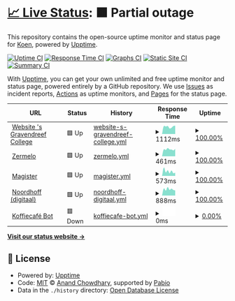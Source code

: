 # [📈 Live Status](https://status.lucasmangroelal.nl): <!--live status--> **🟧 Partial outage**

This repository contains the open-source uptime monitor and status page for [Koen](https://status.lucasmangroelal.nl), powered by [Upptime](https://github.com/upptime/upptime).

[![Uptime CI](https://github.com/developerkoen/statuslm/workflows/Uptime%20CI/badge.svg)](https://github.com/developerkoen/statuslm/actions?query=workflow%3A%22Uptime+CI%22)
[![Response Time CI](https://github.com/developerkoen/statuslm/workflows/Response%20Time%20CI/badge.svg)](https://github.com/developerkoen/statuslm/actions?query=workflow%3A%22Response+Time+CI%22)
[![Graphs CI](https://github.com/developerkoen/statuslm/workflows/Graphs%20CI/badge.svg)](https://github.com/developerkoen/statuslm/actions?query=workflow%3A%22Graphs+CI%22)
[![Static Site CI](https://github.com/developerkoen/statuslm/workflows/Static%20Site%20CI/badge.svg)](https://github.com/developerkoen/statuslm/actions?query=workflow%3A%22Static+Site+CI%22)
[![Summary CI](https://github.com/developerkoen/statuslm/workflows/Summary%20CI/badge.svg)](https://github.com/developerkoen/statuslm/actions?query=workflow%3A%22Summary+CI%22)

With [Upptime](https://upptime.js.org), you can get your own unlimited and free uptime monitor and status page, powered entirely by a GitHub repository. We use [Issues](https://github.com/developerkoen/statuslm/issues) as incident reports, [Actions](https://github.com/developerkoen/statuslm/actions) as uptime monitors, and [Pages](https://status.lucasmangroelal.nl) for the status page.

<!--start: status pages-->
<!-- This summary is generated by Upptime (https://github.com/upptime/upptime) -->
<!-- Do not edit this manually, your changes will be overwritten -->
<!-- prettier-ignore -->
| URL | Status | History | Response Time | Uptime |
| --- | ------ | ------- | ------------- | ------ |
| <img alt="" src="https://icons.duckduckgo.com/ip3/www.sgdc.nl.ico" height="13"> [Website 's Gravendreef College](https://www.sgdc.nl/) | 🟩 Up | [website-s-gravendreef-college.yml](https://github.com/developerkoen/statuslm/commits/HEAD/history/website-s-gravendreef-college.yml) | <details><summary><img alt="Response time graph" src="./graphs/website-s-gravendreef-college/response-time-week.png" height="20"> 1112ms</summary><br><a href="https://status.lucasmangroelal.nl/history/website-s-gravendreef-college"><img alt="Response time 1677" src="https://img.shields.io/endpoint?url=https%3A%2F%2Fraw.githubusercontent.com%2Fdeveloperkoen%2Fstatuslm%2FHEAD%2Fapi%2Fwebsite-s-gravendreef-college%2Fresponse-time.json"></a><br><a href="https://status.lucasmangroelal.nl/history/website-s-gravendreef-college"><img alt="24-hour response time 911" src="https://img.shields.io/endpoint?url=https%3A%2F%2Fraw.githubusercontent.com%2Fdeveloperkoen%2Fstatuslm%2FHEAD%2Fapi%2Fwebsite-s-gravendreef-college%2Fresponse-time-day.json"></a><br><a href="https://status.lucasmangroelal.nl/history/website-s-gravendreef-college"><img alt="7-day response time 1112" src="https://img.shields.io/endpoint?url=https%3A%2F%2Fraw.githubusercontent.com%2Fdeveloperkoen%2Fstatuslm%2FHEAD%2Fapi%2Fwebsite-s-gravendreef-college%2Fresponse-time-week.json"></a><br><a href="https://status.lucasmangroelal.nl/history/website-s-gravendreef-college"><img alt="30-day response time 1202" src="https://img.shields.io/endpoint?url=https%3A%2F%2Fraw.githubusercontent.com%2Fdeveloperkoen%2Fstatuslm%2FHEAD%2Fapi%2Fwebsite-s-gravendreef-college%2Fresponse-time-month.json"></a><br><a href="https://status.lucasmangroelal.nl/history/website-s-gravendreef-college"><img alt="1-year response time 1677" src="https://img.shields.io/endpoint?url=https%3A%2F%2Fraw.githubusercontent.com%2Fdeveloperkoen%2Fstatuslm%2FHEAD%2Fapi%2Fwebsite-s-gravendreef-college%2Fresponse-time-year.json"></a></details> | <details><summary><a href="https://status.lucasmangroelal.nl/history/website-s-gravendreef-college">100.00%</a></summary><a href="https://status.lucasmangroelal.nl/history/website-s-gravendreef-college"><img alt="All-time uptime 90.02%" src="https://img.shields.io/endpoint?url=https%3A%2F%2Fraw.githubusercontent.com%2Fdeveloperkoen%2Fstatuslm%2FHEAD%2Fapi%2Fwebsite-s-gravendreef-college%2Fuptime.json"></a><br><a href="https://status.lucasmangroelal.nl/history/website-s-gravendreef-college"><img alt="24-hour uptime 100.00%" src="https://img.shields.io/endpoint?url=https%3A%2F%2Fraw.githubusercontent.com%2Fdeveloperkoen%2Fstatuslm%2FHEAD%2Fapi%2Fwebsite-s-gravendreef-college%2Fuptime-day.json"></a><br><a href="https://status.lucasmangroelal.nl/history/website-s-gravendreef-college"><img alt="7-day uptime 100.00%" src="https://img.shields.io/endpoint?url=https%3A%2F%2Fraw.githubusercontent.com%2Fdeveloperkoen%2Fstatuslm%2FHEAD%2Fapi%2Fwebsite-s-gravendreef-college%2Fuptime-week.json"></a><br><a href="https://status.lucasmangroelal.nl/history/website-s-gravendreef-college"><img alt="30-day uptime 99.92%" src="https://img.shields.io/endpoint?url=https%3A%2F%2Fraw.githubusercontent.com%2Fdeveloperkoen%2Fstatuslm%2FHEAD%2Fapi%2Fwebsite-s-gravendreef-college%2Fuptime-month.json"></a><br><a href="https://status.lucasmangroelal.nl/history/website-s-gravendreef-college"><img alt="1-year uptime 90.02%" src="https://img.shields.io/endpoint?url=https%3A%2F%2Fraw.githubusercontent.com%2Fdeveloperkoen%2Fstatuslm%2FHEAD%2Fapi%2Fwebsite-s-gravendreef-college%2Fuptime-year.json"></a></details>
| <img alt="" src="https://icons.duckduckgo.com/ip3/sgdc.zportal.nl.ico" height="13"> [Zermelo](https://sgdc.zportal.nl/) | 🟩 Up | [zermelo.yml](https://github.com/developerkoen/statuslm/commits/HEAD/history/zermelo.yml) | <details><summary><img alt="Response time graph" src="./graphs/zermelo/response-time-week.png" height="20"> 461ms</summary><br><a href="https://status.lucasmangroelal.nl/history/zermelo"><img alt="Response time 544" src="https://img.shields.io/endpoint?url=https%3A%2F%2Fraw.githubusercontent.com%2Fdeveloperkoen%2Fstatuslm%2FHEAD%2Fapi%2Fzermelo%2Fresponse-time.json"></a><br><a href="https://status.lucasmangroelal.nl/history/zermelo"><img alt="24-hour response time 426" src="https://img.shields.io/endpoint?url=https%3A%2F%2Fraw.githubusercontent.com%2Fdeveloperkoen%2Fstatuslm%2FHEAD%2Fapi%2Fzermelo%2Fresponse-time-day.json"></a><br><a href="https://status.lucasmangroelal.nl/history/zermelo"><img alt="7-day response time 461" src="https://img.shields.io/endpoint?url=https%3A%2F%2Fraw.githubusercontent.com%2Fdeveloperkoen%2Fstatuslm%2FHEAD%2Fapi%2Fzermelo%2Fresponse-time-week.json"></a><br><a href="https://status.lucasmangroelal.nl/history/zermelo"><img alt="30-day response time 532" src="https://img.shields.io/endpoint?url=https%3A%2F%2Fraw.githubusercontent.com%2Fdeveloperkoen%2Fstatuslm%2FHEAD%2Fapi%2Fzermelo%2Fresponse-time-month.json"></a><br><a href="https://status.lucasmangroelal.nl/history/zermelo"><img alt="1-year response time 544" src="https://img.shields.io/endpoint?url=https%3A%2F%2Fraw.githubusercontent.com%2Fdeveloperkoen%2Fstatuslm%2FHEAD%2Fapi%2Fzermelo%2Fresponse-time-year.json"></a></details> | <details><summary><a href="https://status.lucasmangroelal.nl/history/zermelo">100.00%</a></summary><a href="https://status.lucasmangroelal.nl/history/zermelo"><img alt="All-time uptime 100.00%" src="https://img.shields.io/endpoint?url=https%3A%2F%2Fraw.githubusercontent.com%2Fdeveloperkoen%2Fstatuslm%2FHEAD%2Fapi%2Fzermelo%2Fuptime.json"></a><br><a href="https://status.lucasmangroelal.nl/history/zermelo"><img alt="24-hour uptime 100.00%" src="https://img.shields.io/endpoint?url=https%3A%2F%2Fraw.githubusercontent.com%2Fdeveloperkoen%2Fstatuslm%2FHEAD%2Fapi%2Fzermelo%2Fuptime-day.json"></a><br><a href="https://status.lucasmangroelal.nl/history/zermelo"><img alt="7-day uptime 100.00%" src="https://img.shields.io/endpoint?url=https%3A%2F%2Fraw.githubusercontent.com%2Fdeveloperkoen%2Fstatuslm%2FHEAD%2Fapi%2Fzermelo%2Fuptime-week.json"></a><br><a href="https://status.lucasmangroelal.nl/history/zermelo"><img alt="30-day uptime 100.00%" src="https://img.shields.io/endpoint?url=https%3A%2F%2Fraw.githubusercontent.com%2Fdeveloperkoen%2Fstatuslm%2FHEAD%2Fapi%2Fzermelo%2Fuptime-month.json"></a><br><a href="https://status.lucasmangroelal.nl/history/zermelo"><img alt="1-year uptime 100.00%" src="https://img.shields.io/endpoint?url=https%3A%2F%2Fraw.githubusercontent.com%2Fdeveloperkoen%2Fstatuslm%2FHEAD%2Fapi%2Fzermelo%2Fuptime-year.json"></a></details>
| <img alt="" src="https://icons.duckduckgo.com/ip3/sgravendreef.magister.net.ico" height="13"> [Magister](https://sgravendreef.magister.net) | 🟩 Up | [magister.yml](https://github.com/developerkoen/statuslm/commits/HEAD/history/magister.yml) | <details><summary><img alt="Response time graph" src="./graphs/magister/response-time-week.png" height="20"> 573ms</summary><br><a href="https://status.lucasmangroelal.nl/history/magister"><img alt="Response time 885" src="https://img.shields.io/endpoint?url=https%3A%2F%2Fraw.githubusercontent.com%2Fdeveloperkoen%2Fstatuslm%2FHEAD%2Fapi%2Fmagister%2Fresponse-time.json"></a><br><a href="https://status.lucasmangroelal.nl/history/magister"><img alt="24-hour response time 441" src="https://img.shields.io/endpoint?url=https%3A%2F%2Fraw.githubusercontent.com%2Fdeveloperkoen%2Fstatuslm%2FHEAD%2Fapi%2Fmagister%2Fresponse-time-day.json"></a><br><a href="https://status.lucasmangroelal.nl/history/magister"><img alt="7-day response time 573" src="https://img.shields.io/endpoint?url=https%3A%2F%2Fraw.githubusercontent.com%2Fdeveloperkoen%2Fstatuslm%2FHEAD%2Fapi%2Fmagister%2Fresponse-time-week.json"></a><br><a href="https://status.lucasmangroelal.nl/history/magister"><img alt="30-day response time 777" src="https://img.shields.io/endpoint?url=https%3A%2F%2Fraw.githubusercontent.com%2Fdeveloperkoen%2Fstatuslm%2FHEAD%2Fapi%2Fmagister%2Fresponse-time-month.json"></a><br><a href="https://status.lucasmangroelal.nl/history/magister"><img alt="1-year response time 885" src="https://img.shields.io/endpoint?url=https%3A%2F%2Fraw.githubusercontent.com%2Fdeveloperkoen%2Fstatuslm%2FHEAD%2Fapi%2Fmagister%2Fresponse-time-year.json"></a></details> | <details><summary><a href="https://status.lucasmangroelal.nl/history/magister">100.00%</a></summary><a href="https://status.lucasmangroelal.nl/history/magister"><img alt="All-time uptime 99.96%" src="https://img.shields.io/endpoint?url=https%3A%2F%2Fraw.githubusercontent.com%2Fdeveloperkoen%2Fstatuslm%2FHEAD%2Fapi%2Fmagister%2Fuptime.json"></a><br><a href="https://status.lucasmangroelal.nl/history/magister"><img alt="24-hour uptime 100.00%" src="https://img.shields.io/endpoint?url=https%3A%2F%2Fraw.githubusercontent.com%2Fdeveloperkoen%2Fstatuslm%2FHEAD%2Fapi%2Fmagister%2Fuptime-day.json"></a><br><a href="https://status.lucasmangroelal.nl/history/magister"><img alt="7-day uptime 100.00%" src="https://img.shields.io/endpoint?url=https%3A%2F%2Fraw.githubusercontent.com%2Fdeveloperkoen%2Fstatuslm%2FHEAD%2Fapi%2Fmagister%2Fuptime-week.json"></a><br><a href="https://status.lucasmangroelal.nl/history/magister"><img alt="30-day uptime 99.83%" src="https://img.shields.io/endpoint?url=https%3A%2F%2Fraw.githubusercontent.com%2Fdeveloperkoen%2Fstatuslm%2FHEAD%2Fapi%2Fmagister%2Fuptime-month.json"></a><br><a href="https://status.lucasmangroelal.nl/history/magister"><img alt="1-year uptime 99.96%" src="https://img.shields.io/endpoint?url=https%3A%2F%2Fraw.githubusercontent.com%2Fdeveloperkoen%2Fstatuslm%2FHEAD%2Fapi%2Fmagister%2Fuptime-year.json"></a></details>
| <img alt="" src="https://icons.duckduckgo.com/ip3/apps.noordhoff.nl.ico" height="13"> [Noordhoff (digitaal)](http://apps.noordhoff.nl/) | 🟩 Up | [noordhoff-digitaal.yml](https://github.com/developerkoen/statuslm/commits/HEAD/history/noordhoff-digitaal.yml) | <details><summary><img alt="Response time graph" src="./graphs/noordhoff-digitaal/response-time-week.png" height="20"> 888ms</summary><br><a href="https://status.lucasmangroelal.nl/history/noordhoff-digitaal"><img alt="Response time 570" src="https://img.shields.io/endpoint?url=https%3A%2F%2Fraw.githubusercontent.com%2Fdeveloperkoen%2Fstatuslm%2FHEAD%2Fapi%2Fnoordhoff-digitaal%2Fresponse-time.json"></a><br><a href="https://status.lucasmangroelal.nl/history/noordhoff-digitaal"><img alt="24-hour response time 3327" src="https://img.shields.io/endpoint?url=https%3A%2F%2Fraw.githubusercontent.com%2Fdeveloperkoen%2Fstatuslm%2FHEAD%2Fapi%2Fnoordhoff-digitaal%2Fresponse-time-day.json"></a><br><a href="https://status.lucasmangroelal.nl/history/noordhoff-digitaal"><img alt="7-day response time 888" src="https://img.shields.io/endpoint?url=https%3A%2F%2Fraw.githubusercontent.com%2Fdeveloperkoen%2Fstatuslm%2FHEAD%2Fapi%2Fnoordhoff-digitaal%2Fresponse-time-week.json"></a><br><a href="https://status.lucasmangroelal.nl/history/noordhoff-digitaal"><img alt="30-day response time 651" src="https://img.shields.io/endpoint?url=https%3A%2F%2Fraw.githubusercontent.com%2Fdeveloperkoen%2Fstatuslm%2FHEAD%2Fapi%2Fnoordhoff-digitaal%2Fresponse-time-month.json"></a><br><a href="https://status.lucasmangroelal.nl/history/noordhoff-digitaal"><img alt="1-year response time 570" src="https://img.shields.io/endpoint?url=https%3A%2F%2Fraw.githubusercontent.com%2Fdeveloperkoen%2Fstatuslm%2FHEAD%2Fapi%2Fnoordhoff-digitaal%2Fresponse-time-year.json"></a></details> | <details><summary><a href="https://status.lucasmangroelal.nl/history/noordhoff-digitaal">100.00%</a></summary><a href="https://status.lucasmangroelal.nl/history/noordhoff-digitaal"><img alt="All-time uptime 100.00%" src="https://img.shields.io/endpoint?url=https%3A%2F%2Fraw.githubusercontent.com%2Fdeveloperkoen%2Fstatuslm%2FHEAD%2Fapi%2Fnoordhoff-digitaal%2Fuptime.json"></a><br><a href="https://status.lucasmangroelal.nl/history/noordhoff-digitaal"><img alt="24-hour uptime 100.00%" src="https://img.shields.io/endpoint?url=https%3A%2F%2Fraw.githubusercontent.com%2Fdeveloperkoen%2Fstatuslm%2FHEAD%2Fapi%2Fnoordhoff-digitaal%2Fuptime-day.json"></a><br><a href="https://status.lucasmangroelal.nl/history/noordhoff-digitaal"><img alt="7-day uptime 100.00%" src="https://img.shields.io/endpoint?url=https%3A%2F%2Fraw.githubusercontent.com%2Fdeveloperkoen%2Fstatuslm%2FHEAD%2Fapi%2Fnoordhoff-digitaal%2Fuptime-week.json"></a><br><a href="https://status.lucasmangroelal.nl/history/noordhoff-digitaal"><img alt="30-day uptime 100.00%" src="https://img.shields.io/endpoint?url=https%3A%2F%2Fraw.githubusercontent.com%2Fdeveloperkoen%2Fstatuslm%2FHEAD%2Fapi%2Fnoordhoff-digitaal%2Fuptime-month.json"></a><br><a href="https://status.lucasmangroelal.nl/history/noordhoff-digitaal"><img alt="1-year uptime 100.00%" src="https://img.shields.io/endpoint?url=https%3A%2F%2Fraw.githubusercontent.com%2Fdeveloperkoen%2Fstatuslm%2FHEAD%2Fapi%2Fnoordhoff-digitaal%2Fuptime-year.json"></a></details>
| <img alt="" src="https://icons.duckduckgo.com/ip3/null.ico" height="13"> [Koffiecafé Bot](45.136.141.72) | 🟥 Down | [koffiecafe-bot.yml](https://github.com/developerkoen/statuslm/commits/HEAD/history/koffiecafe-bot.yml) | <details><summary><img alt="Response time graph" src="./graphs/koffiecafe-bot/response-time-week.png" height="20"> 0ms</summary><br><a href="https://status.lucasmangroelal.nl/history/koffiecafe-bot"><img alt="Response time 0" src="https://img.shields.io/endpoint?url=https%3A%2F%2Fraw.githubusercontent.com%2Fdeveloperkoen%2Fstatuslm%2FHEAD%2Fapi%2Fkoffiecafe-bot%2Fresponse-time.json"></a><br><a href="https://status.lucasmangroelal.nl/history/koffiecafe-bot"><img alt="24-hour response time 0" src="https://img.shields.io/endpoint?url=https%3A%2F%2Fraw.githubusercontent.com%2Fdeveloperkoen%2Fstatuslm%2FHEAD%2Fapi%2Fkoffiecafe-bot%2Fresponse-time-day.json"></a><br><a href="https://status.lucasmangroelal.nl/history/koffiecafe-bot"><img alt="7-day response time 0" src="https://img.shields.io/endpoint?url=https%3A%2F%2Fraw.githubusercontent.com%2Fdeveloperkoen%2Fstatuslm%2FHEAD%2Fapi%2Fkoffiecafe-bot%2Fresponse-time-week.json"></a><br><a href="https://status.lucasmangroelal.nl/history/koffiecafe-bot"><img alt="30-day response time 0" src="https://img.shields.io/endpoint?url=https%3A%2F%2Fraw.githubusercontent.com%2Fdeveloperkoen%2Fstatuslm%2FHEAD%2Fapi%2Fkoffiecafe-bot%2Fresponse-time-month.json"></a><br><a href="https://status.lucasmangroelal.nl/history/koffiecafe-bot"><img alt="1-year response time 0" src="https://img.shields.io/endpoint?url=https%3A%2F%2Fraw.githubusercontent.com%2Fdeveloperkoen%2Fstatuslm%2FHEAD%2Fapi%2Fkoffiecafe-bot%2Fresponse-time-year.json"></a></details> | <details><summary><a href="https://status.lucasmangroelal.nl/history/koffiecafe-bot">0.00%</a></summary><a href="https://status.lucasmangroelal.nl/history/koffiecafe-bot"><img alt="All-time uptime 0.00%" src="https://img.shields.io/endpoint?url=https%3A%2F%2Fraw.githubusercontent.com%2Fdeveloperkoen%2Fstatuslm%2FHEAD%2Fapi%2Fkoffiecafe-bot%2Fuptime.json"></a><br><a href="https://status.lucasmangroelal.nl/history/koffiecafe-bot"><img alt="24-hour uptime 0.00%" src="https://img.shields.io/endpoint?url=https%3A%2F%2Fraw.githubusercontent.com%2Fdeveloperkoen%2Fstatuslm%2FHEAD%2Fapi%2Fkoffiecafe-bot%2Fuptime-day.json"></a><br><a href="https://status.lucasmangroelal.nl/history/koffiecafe-bot"><img alt="7-day uptime 0.00%" src="https://img.shields.io/endpoint?url=https%3A%2F%2Fraw.githubusercontent.com%2Fdeveloperkoen%2Fstatuslm%2FHEAD%2Fapi%2Fkoffiecafe-bot%2Fuptime-week.json"></a><br><a href="https://status.lucasmangroelal.nl/history/koffiecafe-bot"><img alt="30-day uptime 1.38%" src="https://img.shields.io/endpoint?url=https%3A%2F%2Fraw.githubusercontent.com%2Fdeveloperkoen%2Fstatuslm%2FHEAD%2Fapi%2Fkoffiecafe-bot%2Fuptime-month.json"></a><br><a href="https://status.lucasmangroelal.nl/history/koffiecafe-bot"><img alt="1-year uptime 0.00%" src="https://img.shields.io/endpoint?url=https%3A%2F%2Fraw.githubusercontent.com%2Fdeveloperkoen%2Fstatuslm%2FHEAD%2Fapi%2Fkoffiecafe-bot%2Fuptime-year.json"></a></details>

<!--end: status pages-->

[**Visit our status website →**](https://status.lucasmangroelal.nl)

## 📄 License

- Powered by: [Upptime](https://github.com/upptime/upptime)
- Code: [MIT](./LICENSE) © [Anand Chowdhary](https://anandchowdhary.com), supported by [Pabio](https://pabio.com)
- Data in the `./history` directory: [Open Database License](https://opendatacommons.org/licenses/odbl/1-0/)
